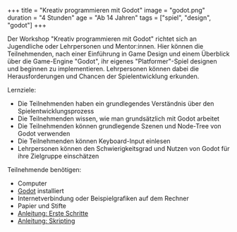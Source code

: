 +++
title = "Kreativ programmieren mit Godot"
image = "godot.png"
duration = "4 Stunden"
age = "Ab 14 Jahren"
tags = ["spiel", "design", "godot"]
+++

Der Workshop "Kreativ programmieren mit Godot" richtet sich an Jugendliche oder Lehrpersonen und Mentor:innen. 
Hier können die Teilnehmenden, nach einer Einführung in Game Design 
und einem Überblick über die Game-Engine "Godot", ihr eigenes "Platformer"-Spiel designen und beginnen zu implementieren.
Lehrpersonen können dabei die Herausforderungen und Chancen der Spielentwicklung erkunden.

Lernziele:
* Die Teilnehmenden haben ein grundlegendes Verständnis über den Spielentwicklungsprozess
* Die Teilnehmenden wissen, wie man grundsätzlich mit Godot arbeitet
* Die Teilnehmenden können grundlegende Szenen und Node-Tree von Godot verwenden
* Die Teilnehmenden können Keyboard-Input einlesen
* Lehrpersonen können den Schwierigkeitsgrad und Nutzen von Godot für ihre Zielgruppe einschätzen

Teilnehmende benötigen:
* Computer 
* [Godot](https://godotengine.org/) installiert
* Internetverbindung oder Beispielgrafiken auf dem Rechner
* Papier und Stifte
* [Anleitung: Erste Schritte](https://coderdojo-schoeneweide.github.io/docs/anleitung-godot-erste-schritte.pdf)
* [Anleitung: Skripting](https://coderdojo-schoeneweide.github.io/docs/anleitung-godot-skripting.pdf)